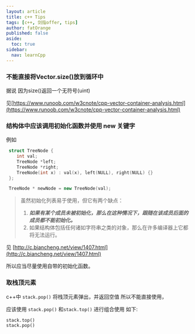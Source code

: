 ```yaml
---
layout: article
title: c++ Tips
tags: [c++, 剑指offer, tips]
author: fatOrange
published: false
aside:
  toc: true
sidebar:
  nav: learnCpp
---
```


### 不能直接将Vector.size()放到循环中

据说 因为size()返回一个无符号(uint)

见[https://www.runoob.com/w3cnote/cpp-vector-container-analysis.html](https://www.runoob.com/w3cnote/cpp-vector-container-analysis.html)

### 结构体中应该调用初始化函数并使用 new 关键字

例如

```cpp
 struct TreeNode {
    int val;
    TreeNode *left;
    TreeNode *right;
    TreeNode(int x) : val(x), left(NULL), right(NULL) {}
 };

 TreeNode * newNode = new TreeNode(val);
```

> 虽然初始化列表易于使用，但它有两个缺点：
>
> 1. ***如果有某个成员未被初始化，那么在这种情况下，跟随在该成员后面的成员都不能初始化。***
> 2. 如果结构体包括任何诸如字符串之类的对象，那么在许多编译器上它都将无法运行。

见 [http://c.biancheng.net/view/1407.html](http://c.biancheng.net/view/1407.html)

所以应当尽量使用自带的初始化函数。

### 取栈顶元素

c++中 `stack.pop()` 将栈顶元素弹出，并返回空值 所以不能直接使用，

应该使用 `stack.pop()` 和`stack.top()` 进行组合使用 如下:

```
stack.top()
stack.pop()
```

